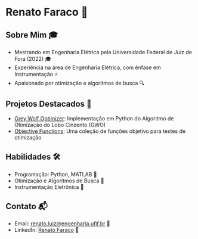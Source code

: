 # Renato Faraco 🚀

## Sobre Mim 🎓
- Mestrando em Engenharia Elétrica pela Universidade Federal de Juiz de Fora (2022) 🎓
- Experiência na área de Engenharia Elétrica, com ênfase em Instrumentação ⚡
- Apaixonado por otimização e algoritmos de busca 🔍

## Projetos Destacados 🚀
- [Grey Wolf Optimizer](https://github.com/RenatoFFilho/Grey_Wolf_Optimizer): Implementação em Python do Algoritmo de Otimização do Lobo Cinzento (GWO)
- [Objective Functions](https://github.com/RenatoFFilho/Objective_Functions): Uma coleção de funções objetivo para testes de otimização

## Habilidades 🛠️
- Programação: Python, MATLAB 🐍
- Otimização e Algoritmos de Busca 🔄
- Instrumentação Eletrônica 🌟

## Contato 📬
- Email: renato.luiz@engenharia.ufjf.br 📧
- LinkedIn: [Renato Faraco](https://www.linkedin.com/in/renato-faraco/) 💼
